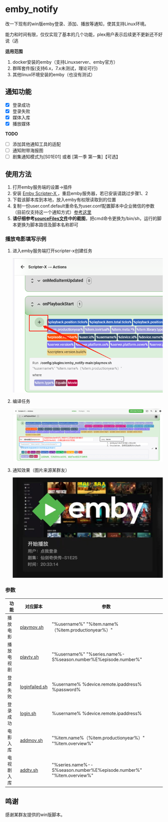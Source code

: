 # emby_notify
改一下现有的win版emby登录、添加、播放等通知，使其支持Linux环境。

能力和时间有限，仅仅实现了基本的几个功能，plex用户表示后续更不更新还不好说（逃

**适用范围**

1. docker安装的emby（支持Linuxserver、emby官方）
2. 群晖套件版(支持6.x，7.x未测试，理论可行)
3. 其他linux环境安装的emby（也没有测试）

## 通知功能

- [x]  登录成功
- [x] 登录失败
- [x] 媒体入库
- [x] 播放媒体

**TODO**

- [ ] 添加其他通知工具的适配
- [ ] 通知附带海报图
- [ ] 剧集通知模式为[S01E01] 或者 [第一季 第一集]【可选】

## 使用方法

1. 打开emby服务端的设置->插件
2. 安装 [Emby Scripter-X ](https://github.com/AnthonyMusgrove/Emby-ScripterX "Emby Scripter-X ") ，重启emby服务器，若已安装请跳过步骤1、2
3. 下载该脚本库到本地，放入emby有权限读取到的位置
3. 复制一份user.conf.default重命名为user.conf配置脚本中企业微信的参数（目前仅支持这一个通知方式）[参考这里](http://note.youdao.com/s/HMiudGkb "参考这里")
3. **请仔细参考[sourceFiles文件](https://github.com/Qliangw/emby_notify/tree/main/sourceFiles "sourceFiles文件")中的截图**，把cmd命令更换为/bin/sh，运行的脚本更换为脚本路径及脚本名称即可

### 播放电影填写示例

1. 进入emby服务端打开scripter-x创建任务

   ![](https://raw.githubusercontent.com/Qliangw/emby_notify/main/pic/step1.png)



2. 编译任务

   ![](https://raw.githubusercontent.com/Qliangw/emby_notify/main/pic/step2.png)

3. 通知效果（图片来源某群友）

   ![](https://raw.githubusercontent.com/Qliangw/emby_notify/main/pic/step3.png)

### 参数
|功能|对应脚本|参数|
|---|---|---|
|播放电影 | [playmov.sh](https://github.com/Qliangw/emby_notify/blob/main/playmov.sh) | "%username%" "%item.name%（%item.productionyear%）"|
|播放电视剧| [playtv.sh](https://github.com/Qliangw/emby_notify/blob/main/playtv.sh) |"%username%" "%series.name%-S%season.number%E%episode.number%"|
|登录失败 | [loginfailed.sh](https://github.com/Qliangw/emby_notify/blob/main/loginfailed.sh) | %username% %device.remote.ipaddress% %password%|
|登录成功| [login.sh](https://github.com/Qliangw/emby_notify/blob/main/login.sh) |%username% %device.remote.ipaddress%|
|电影入库|[addmov.sh](https://github.com/Qliangw/emby_notify/blob/main/addmov.sh)|"%item.name%（%item.productionyear%）" "%item.overview%"|
|电视剧入库|[addtv.sh](https://github.com/Qliangw/emby_notify/blob/main/addtv.sh)|"%series.name%--S%season.number%E%episode.number%" "%item.overview%"|



## 鸣谢

感谢某群友提供的win版脚本。
